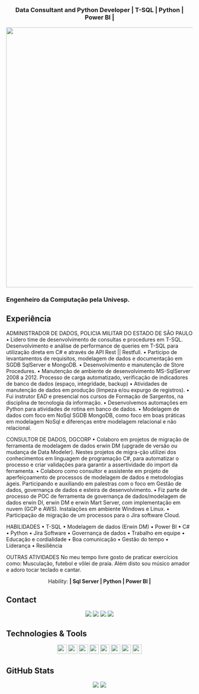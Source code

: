 <span align="center">

<!-- ## <img src="https://raw.githubusercontent.com/iampavangandhi/iampavangandhi/master/gifs/Hi.gif" width="30px"> Olá seja bem-vindo(a)!</h2> -->
##  <h3>Data Consultant and Python Developer | T-SQL | Python | Power BI |</h3>
</span>

<div align="center">

<img src="https://www.mygo.ge/uploads/blog/1584023795.jpg" width="700px" />

</div>


<p align="center">
  
  <h3> Engenheiro da Computação pela Univesp.</h3>

<h2>Experiência</h2>
ADMINISTRADOR DE DADOS, POLICIA MILITAR DO ESTADO DE SÃO PAULO
•	Lidero time de desenvolvimento de consultas e procedures em T-SQL. Desenvolvimento e análise de performance de queries em T-SQL para utilização direta em C# e através de API Rest || Restfull.
•	Participo de levantamentos de requisitos, modelagem de dados e documentação em SGDB SqlServer e MongoDB.
•	Desenvolvimento e manutenção de Store Procedures.
•	Manutenção de ambiente de desenvolvimento MS-SqlServer 2008 a 2012. Processo de carga automatizado, verificação de indicadores de banco de dados (espaço, integridade, backup)
•	Atividades de manutenção de dados em produção (limpeza e/ou expurgo de registros).
•	Fui instrutor EAD e presencial nos cursos de Formação de Sargentos, na disciplina de tecnologia da informação.
•	Desenvolvemos automações em Python para atividades de rotina em banco de dados.
•	Modelagem de dados com foco em NoSql SGDB MongoDB, como foco em boas práticas em modelagem NoSql e diferenças entre modelagem relacional e não relacional.

CONSULTOR DE DADOS, DGCORP
•	Colaboro em projetos de migração de ferramenta de modelagem de dados erwin DM (upgrade de versão ou mudança de Data Modeler). Nestes projetos de migra-ção utilizei dos conhecimentos em linguagem de programação C#, para automatizar o processo e criar validações para garantir a assertividade do import da ferramenta.
•	Colaboro como consultor e assistente em projeto de aperfeiçoamento de processos de modelagem de dados e metodologias ágeis. Participando e auxiliando em palestras com o foco em Gestão de dados, governança de dados e esteira de desenvolvimento.
•	Fiz parte de processo de POC de ferramenta de governança de dados/modelagem de dados erwin DI, erwin DM e erwin Mart Server, com implementação em nuvem (GCP e AWS).  Instalações em ambiente Windows e Linux.
•	Participação de migração de um processos para o Jira software Cloud.

HABILIDADES
•	T-SQL
•	Modelagem de dados (Erwin DM)
•	Power BI
•	C#
•	Python
•	Jira Software
•	Governança de dados	
•	Trabalho em equipe
•	Educação e cordialidade
•	Boa comunicação
•	Gestão do tempo
•	Liderança
•	Resiliência

OUTRAS ATIVIDADES
No meu tempo livre gosto de praticar exercícios como: Musculação, futebol e vôlei de praia. Além disto sou músico amador e adoro tocar teclado e cantar.</strong></p>
  
 

<p align="center">
  Hability: <strong>| Sql Server | Python | Power BI |</strong>
</p>


## Contact

<p align="center">
  <a href="https://api.whatsapp.com/send?phone=5511983420449/" alt="Whatsapp">
  <img src="https://img.shields.io/badge/WhatsApp-25D366?style=for-the-badge&logo=whatsapp&logoColor=white"/></a>  
  <a href="https://www.instagram.com/sidneymarcelofranco/" alt="Instagram">
  <img src="https://img.shields.io/badge/-Instagram-DF0174?style=for-the-badge&logo=instagram&logoColor=white&link=https://www.instagram.com/sidneymarcelofranco/"/></a>
  <a href="https://www.facebook.com/sidneymarcelofranco/" alt="Facebook">
  <img src="https://img.shields.io/badge/-Facebook-3b5998?style=for-the-badge&logo=facebook&logoColor=white&link=https://www.facebook.com/sidneymarcelofranco/"/></a>
  <a href="https://www.linkedin.com/in/sidneymarcelofranco/" alt="Linkedin">
  <img src="https://img.shields.io/badge/-Linkedin-0e76a8?style=for-the-badge&logo=Linkedin&logoColor=white&link=https://www.linkedin.com/in/sidneymarcelofranco/" /></a>
</p>

## Technologies & Tools

<p align="center">

<img src="https://img.shields.io/badge/Microsoft%20SQL%20Sever-CC2927?style=for-the-badge&logo=microsoft%20sql%20server&logoColor=white" height="25"/>
<img src="https://img.shields.io/badge/MongoDB-%234ea94b.svg?&style=for-the-badge&logo=mongodb&logoColor=white" height="25"/>
<img src="https://img.shields.io/badge/javascript-%23F7DF1E.svg?&style=for-the-badge&logo=javascript&logoColor=black" height="25"/>
<img src="https://img.shields.io/badge/Node.js-43853D?style=for-the-badge&logo=node.js&logoColor=white" height="25"/>
<img src="https://img.shields.io/badge/Flutter-02569B?style=for-the-badge&logo=flutter&logoColor=white" height="25"/>
<img src="https://img.shields.io/badge/react%20-%2320232a.svg?&style=for-the-badge&logo=react&logoColor=%2361DAFB" height="25"/>
<img src="https://img.shields.io/badge/-npm-CB3837?style=flat-square&logo=npm" height="25"/>
<img src="https://img.shields.io/badge/-GitHub-181717?style=flat-square&logo=github" height="25"/>



</p>

## GitHub Stats

<p align = "center">
  <img src = "https://github-readme-stats.vercel.app/api?username=sidneymarcelofranco&show_icons=true&theme=tokyonight&line_height=27">
  <img src = "https://github-readme-stats.vercel.app/api/top-langs/?username=sidneymarcelofranco&hide=css,java,html&theme=tokyonight">
</p>
